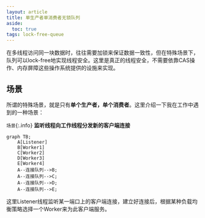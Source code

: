 ```yaml
---
layout: article
title: 单生产者单消费者无锁队列
aside:
  toc: true
tags: lock-free-queue
---
```


在多线程访问同一块数据时，往往需要加锁来保证数据一致性，但在特殊场景下，队列可以lock-free地实现线程安全。这里是真正的线程安全，不需要依靠CAS操作、内存屏障这些操作系统提供的设施来实现。
<!--more-->

## 场景
所谓的特殊场景，就是只有**单个生产者，单个消费者**。这里介绍一下我在工作中遇到的一种场景：

`场景`{:.info} **监听线程向工作线程分发新的客户端连接**

```mermaid
graph TB;
    A[Listener]
    B[Worker1]
    C[Worker2]
    D[Worker3]
    E[Worker4]
    A--连接队列-->B;
    A--连接队列-->C;
    A--连接队列-->D;
    A--连接队列-->E;
```
这里Listener线程监听某一端口上的客户端连接，建立好连接后，根据某种负载均衡策略选择一个Worker来为此客户端服务。
